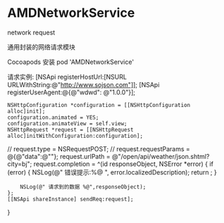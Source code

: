 # AMDNetworkService
network request 

通用封装的网络请求模块

Cocoapods 安装
pod 'AMDNetworkService'


请求实例:
[NSApi registerHostUrl:[NSURL URLWithString:@"http://www.sojson.com"]];
[NSApi registerUserAgent:@{@"wdwd": @"1.0.0"}];
    
    NSHttpConfiguration *configuration = [[NSHttpConfiguration alloc]init];
    configuration.animated = YES;
    configuration.animateView = self.view;
    NSHttpRequest *request = [[NSHttpRequest alloc]initWithConfiguration:configuration];
//    request.type = NSRequestPOST;
    //    request.requestParams = @{@"data":@""};
    request.urlPath = @"/open/api/weather/json.shtml?city=bj";
    request.completion = ^(id responseObject, NSError *error) {
        if (error) {
            NSLog(@" 错误提示:%@ ", error.localizedDescription);
            return ;
        }
        
        NSLog(@" 请求到的数据 %@",responseObject);
    };
    [[NSApi shareInstance] sendReq:request];
}
